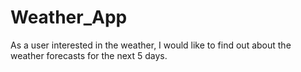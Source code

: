 # Weather_App
As a user interested in the weather, I would like to find out about the weather forecasts for the next 5 days. 
